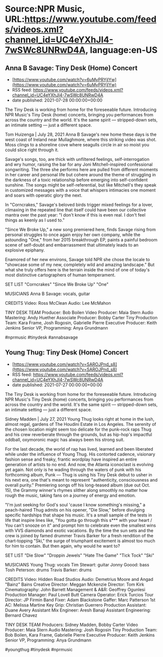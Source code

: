 # Source:NPR Music, URL:https://www.youtube.com/feeds/videos.xml?channel_id=UC4eYXhJI4-7wSWc8UNRwD4A, language:en-US

## Anna B Savage: Tiny Desk (Home) Concert
 - [https://www.youtube.com/watch?v=6uMyPRYjIYw](https://www.youtube.com/watch?v=6uMyPRYjIYw)
 - RSS feed: https://www.youtube.com/feeds/videos.xml?channel_id=UC4eYXhJI4-7wSWc8UNRwD4A
 - date published: 2021-07-28 00:00:00+00:00

The Tiny Desk is working from home for the foreseeable future. Introducing NPR Music's Tiny Desk (home) concerts, bringing you performances from across the country and the world. It's the same spirit — stripped-down sets, an intimate setting — just a different space.

Tom Huizenga | July 28, 2021
Anna B Savage's new home these days is the west coast of Ireland near Mullaghmore, where this striking video was shot. Moss clings to a shoreline cove where seagulls circle in air so moist you could slice right through it.

Savage's songs, too, are thick with unfiltered feelings, self-interrogation and wry humor, raising the bar for any Joni Mitchell-inspired confessional songwriting. The three she performs here are pulled from different moments in her career and personal life but cohere around the theme of struggling in the darkness of a toxic relationship before emerging into self-confident sunshine. The songs might be self-referential, but like Mitchell's they speak in customized messages with a voice that whispers intimacies one moment and soars with operatic glory the next.

In "Corncrakes," Savage's beloved birds trigger mixed feelings for a lover, climaxing in the repeated line that itself could have been our collective mantra over the past year: "I don't know if this is even real. I don't feel things as keenly as I used to."

"Since We Broke Up," a new song premiered here, finds Savage rising from personal struggles to once again enjoy her own company, while the astounding "One," from her 2015 breakthrough EP, paints a painful bedroom scene of self-doubt and embarrassment that ultimately leads to an explosive epiphany.

Enamored of her new environs, Savage told NPR she chose the locale to "showcase some of my new, completely wild and amazing landscape." But what she truly offers here is the terrain inside the mind of one of today's most distinctive cartographers of human temperament.

SET LIST
"Corncrakes"
"Since We Broke Up"
"One"

MUSICIANS
Anna B Savage: vocals, guitar

CREDITS
Video: Ross McClean
Audio: Lee McMahon

TINY DESK TEAM
Producer: Bob Boilen
Video Producer: Maia Stern
Audio Mastering: Andy Huether
Associate Producer: Bobby Carter
Tiny Production Team: Kara Frame, Josh Rogosin, Gabrielle Pierre
Executive Producer: Keith Jenkins
Senior VP, Programming: Anya Grundmann

#nprmusic #tinydesk #annabsavage

## Young Thug: Tiny Desk (Home) Concert
 - [https://www.youtube.com/watch?v=SAROJPnd_s8](https://www.youtube.com/watch?v=SAROJPnd_s8)
 - RSS feed: https://www.youtube.com/feeds/videos.xml?channel_id=UC4eYXhJI4-7wSWc8UNRwD4A
 - date published: 2021-07-27 00:00:00+00:00

The Tiny Desk is working from home for the foreseeable future. Introducing NPR Music's Tiny Desk (home) concerts, bringing you performances from across the country and the world. It's the same spirit — stripped-down sets, an intimate setting — just a different space.

Sidney Madden | July 27, 2021
Young Thug looks right at home in the lush, almost regal, gardens of The Houdini Estate in Los Angeles. The serenity of the chosen location might seem too delicate for the punk-rock raps Thug and his crew reverberate through the grounds, but as hip-hop's impactful oddball, oxymoronic magic has always been his strong suit.

For the last decade, the world of rap has lived, learned and been liberated while under the influence of Young Thug. His contorted cadence, visionary fashion sense and freaky, frantic wordplay have inspired an entire generation of artists to no end. And now, the Atlanta iconoclast is evolving yet again. Not only is he wading through the waters of punk with his forthcoming album, Punk — Thug is using his Tiny Desk debut to usher in his next era, one that's meant to represent "authenticity, consciousness and overall purity." Premiering songs off his long-teased album (due out Oct. 15), the Grammy winner's rhymes slither along smoothly no matter how rough the music, taking fans on a journey of energy and emotion.

"I'm just seeking for God's soul 'cause I know something's missing," a peach-haired Thug admits on his opener, "Die Slow," before divulging specific hardships that shape his music. It's a small sample of the tests in life that inspire lines like, "You gotta go through this s*** with your heart / You can't snooze on it" and prompt him to celebrate even the smallest wins with VVS diamonds and exotic vacations. By the time the sun sets and the crew is joined by famed drummer Travis Barker for a fresh rendition of the chart-topping "Ski," the surge of triumphant excitement is almost too much for him to contain. But then again, why would he want to?

SET LIST
"Die Slow"
"Droppin Jewels"
"Hate The Game"
"Tick Tock"
"Ski"

MUSICIANS
Young Thug: vocals
Tim Stewart: guitar
Jonny Goood: bass
Tosh Peterson: drums
Travis Barker: drums

CREDITS
Video: Hidden Road Studios
Audio: Demetrius Moore and Angad "Bainz" Bains
Creative Director: Meggan Mckenzie
Director: Tom Kirk
Cinematography: John Barrett
Management & A&R: Geoffrey Ogunlesi
Production Manager: Paul Lovell Butt
Camera Operator: Erick Turcios
Tour Director: JP Firmin
Band Fixer: Adam Blackstone
Gaffer: Marc Patterson
1st AC: Melissa Martine
Key Grip: Christian Guerrero
Production Assistant: Duane Avery
Assistant Mix Engineer: Aresh Banaji
Assistant Engineering: Bernard Chavez

TINY DESK TEAM
Producers: Sidney Madden, Bobby Carter
Video Producer: Maia Stern
Audio Mastering: Josh Rogosin
Tiny Production Team: Bob Boilen, Kara Frame, Gabrielle Pierre
Executive Producer: Keith Jenkins
Senior VP, Programming: Anya Grundmann

#youngthug #tinydesk #nprmusic

